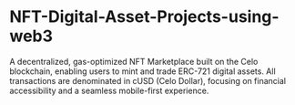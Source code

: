# NFT-Digital-Asset-Projects-using-web3
A decentralized, gas-optimized NFT Marketplace built on the Celo blockchain, enabling users to mint and trade ERC-721 digital assets. All transactions are denominated in cUSD (Celo Dollar), focusing on financial accessibility and a seamless mobile-first experience.
